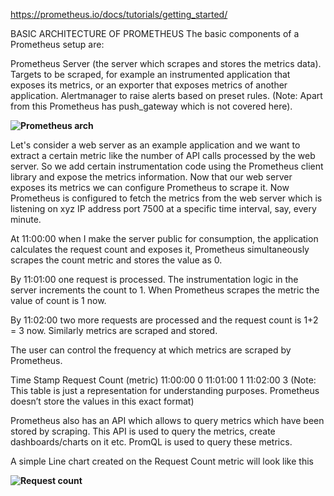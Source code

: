 <https://prometheus.io/docs/tutorials/getting_started/>

BASIC ARCHITECTURE OF PROMETHEUS
The basic components of a Prometheus setup are:

Prometheus Server (the server which scrapes and stores the metrics data).
Targets to be scraped, for example an instrumented application that exposes its metrics, or an exporter that exposes metrics of another application.
Alertmanager to raise alerts based on preset rules.
(Note: Apart from this Prometheus has push_gateway which is not covered here).

**![Prometheus arch](https://prometheus.io/assets/tutorial/architecture.png)**

Let's consider a web server as an example application and we want to extract a certain metric like the number of API calls processed by the web server. So we add certain instrumentation code using the Prometheus client library and expose the metrics information. Now that our web server exposes its metrics we can configure Prometheus to scrape it. Now Prometheus is configured to fetch the metrics from the web server which is listening on xyz IP address port 7500 at a specific time interval, say, every minute.

At 11:00:00 when I make the server public for consumption, the application calculates the request count and exposes it, Prometheus simultaneously scrapes the count metric and stores the value as 0.

By 11:01:00 one request is processed. The instrumentation logic in the server increments the count to 1. When Prometheus scrapes the metric the value of count is 1 now.

By 11:02:00 two more requests are processed and the request count is 1+2 = 3 now. Similarly metrics are scraped and stored.

The user can control the frequency at which metrics are scraped by Prometheus.

Time Stamp Request Count (metric)
11:00:00 0
11:01:00 1
11:02:00 3
(Note: This table is just a representation for understanding purposes. Prometheus doesn’t store the values in this exact format)

Prometheus also has an API which allows to query metrics which have been stored by scraping. This API is used to query the metrics, create dashboards/charts on it etc. PromQL is used to query these metrics.

A simple Line chart created on the Request Count metric will look like this

**![Request count](https://prometheus.io/assets/tutorial/sample_graph.png)**
